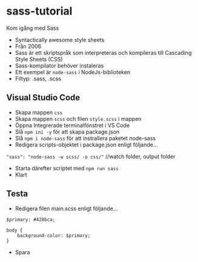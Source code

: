 # sass-tutorial
Kom igång med Sass
* Syntactically awesome style sheets
* Från 2006
* Sass är ett skriptspråk som interpreteras och kompileras till Cascading Style Sheets (CSS)
* Sass-kompilator behöver instaleras
* Ett exempel är `node-sass` i NodeJs-biblioteken
* Filtyp: .sass, .scss

## Visual Studio Code
* Skapa mappen `css`
* Skapa mappen `scss` och filen `style.scss` i mappen
* Öppna Integrerade terminalfönstret i VS Code
* Slå `npm ini -y` för att skapa package.json
* Slå `npm i node-sass` för att instrallera paketet node-sass
* Redigera scripts-objektet i package.json enligt följande...

`"sass": "node-sass -w scss/ -o css/"` //watch folder, output folder

* Starta därefter scriptet med `npm run sass`
* Klart

## Testa
* Redigera filen main.scss enligt följande...

```
$primary: #428bca;

body {
    background-color: $primary;
}
```

* Spara
